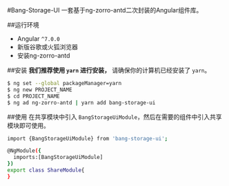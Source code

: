 #Bang-Storage-UI
一套基于ng-zorro-antd二次封装的Angular组件库。

##运行环境
* Angular `^7.0.0`
* 新版谷歌或火狐浏览器
* 安装ng-zorro-antd

##安装
**我们推荐使用 `yarn` 进行安装，**
请确保你的计算机已经安装了 `yarn`。
```bash
$ ng set --global packageManager=yarn
$ ng new PROJECT_NAME
$ cd PROJECT_NAME
$ ng ad ng-zorro-antd | yarn add bang-storage-ui
```

##使用
在共享模块中引入 `BangStorageUiModule`，然后在需要的组件中引入共享模块即可使用。
```bash
import {BangStorageUiModule} from 'bang-storage-ui';

@NgModule({
  imports:[BangStorageUiModule]
})
export class ShareModule{
}
```
